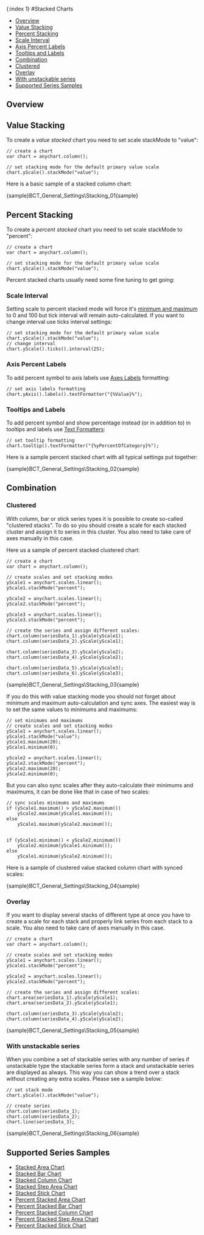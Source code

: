 {:index 1}
#Stacked Charts

* [Overview](#overview)
* [Value Stacking](#value_stacking)
* [Percent Stacking](#percent_stacking)
 * [Scale Interval](#scale_interval)
 * [Axis Percent Labels](#axis_percent_labels)
 * [Tooltips and Labels](#tooltips_and_labels)
* [Combination](#combination)
 * [Clustered](#clusteretd)
 * [Overlay](#overlay)
 * [With unstackable series](#with_unstackable_series)
* [Supported Series Samples](#supported_series_samples)

## Overview

## Value Stacking

To create a *value stacked* chart you need to set scale stackMode to "value":

```
// create a chart
var chart = anychart.column();

// set stacking mode for the default primary value scale
chart.yScale().stackMode("value");
```

Here is a basic sample of a stacked column chart:

{sample}BCT\_General\_Settings\Stacking_01{sample}

## Percent Stacking

To create a *percent stacked* chart you need to set scale stackMode to "percent":

```
// create a chart
var chart = anychart.column();

// set stacking mode for the default primary value scale
chart.yScale().stackMode("value");
```

Percent stacked charts usually need some fine tuning to get going:

### Scale Interval

Setting scale to percent stacked mode will force it's [minimum and maximum](./Axes_and_Grids/Scales#minimum_and_maximum) to 0 and 100 but tick interval will remain auto-calculated. If you want to change interval use ticks interval settings:

```
// set stacking mode for the default primary value scale
chart.yScale().stackMode("value");
// change interval
chart.yScale().ticks().interval(25);
```

### Axis Percent Labels

To add percent symbol to axis labels use [Axes Labels](./Axes_and_Grids/Axes_Labels_Formatting) formatting:

```
// set axis labels formatting
chart.yAxis().labels().textFormatter("{%Value}%");
```

### Tooltips and Labels

To add percent symbol and show percentage instead (or in addition to) in tooltips and labels use [Text Formatters](./Common_Settings/Text_Formatters):

```
// set tooltip formatting
chart.tooltip().textFormatter("{%yPercentOfCategory}%");
```

Here is a sample percent stacked chart with all typical settings put together:

{sample}BCT\_General\_Settings\Stacking_02{sample}

## Combination

### Clustered

With column, bar or stick series types it is possible to create so-called "clustered stacks". To do so you should create a scale for each stacked cluster and assign it to series in this cluster.  You also need to take care of axes manually in this case. 

Here us a sample of percent stacked clustered chart:

```
// create a chart
var chart = anychart.column();

// create scales and set stacking modes
yScale1 = anychart.scales.linear();
yScale1.stackMode("percent");

yScale2 = anychart.scales.linear();
yScale2.stackMode("percent");

yScale3 = anychart.scales.linear();
yScale3.stackMode("percent");

// create the series and assign different scales:
chart.column(seriesData_1).yScale(yScale1);
chart.column(seriesData_2).yScale(yScale1);

chart.column(seriesData_3).yScale(yScale2);
chart.column(seriesData_4).yScale(yScale2);

chart.column(seriesData_5).yScale(yScale3);
chart.column(seriesData_6).yScale(yScale3);
```

{sample}BCT\_General\_Settings\Stacking_03{sample}

If you do this with value stacking mode you should not forget about minimum and maximum auto-calculation and sync axes. The easiest way is to set the same values to minimums and maximums:

```
// set minimums and maximums
// create scales and set stacking modes
yScale1 = anychart.scales.linear();
yScale1.stackMode("value");
yScale1.maximum(20);
yScale1.minimum(0);

yScale2 = anychart.scales.linear();
yScale2.stackMode("percent");
yScale2.maximum(20);
yScale2.minimum(0);
```

But you can also sync scales after they auto-calculate their minimums and maximums, it can be done like that in case of two scales:

```
// sync scales minimums and maximums
if (yScale1.maximum() > yScale2.maximum())
    yScale2.maximum(yScale1.maximum());
else
    yScale1.maximum(yScale2.maximum());


if (yScale1.minimum() < yScale2.minimum())
    yScale2.minimum(yScale1.minimum());
else
    yScale1.minimum(yScale2.minimum());
```

Here is a sample of clustered value stacked column chart with synced scales:

{sample}BCT\_General\_Settings\Stacking_04{sample}


### Overlay

If you want to display several stacks of different type at once you have to create a scale for each stack and properly link series from each stack to a scale. You also need to take care of axes manually in this case.

```
// create a chart
var chart = anychart.column();

// create scales and set stacking modes
yScale1 = anychart.scales.linear();
yScale1.stackMode("percent");

yScale2 = anychart.scales.linear();
yScale2.stackMode("percent");

// create the series and assign different scales:
chart.area(seriesData_1).yScale(yScale1);
chart.area(seriesData_2).yScale(yScale1);

chart.column(seriesData_3).yScale(yScale2);
chart.column(seriesData_4).yScale(yScale2);
```

{sample}BCT\_General\_Settings\Stacking_05{sample}

### With unstackable series

When you combine a set of stackable series with any number of series if unstackable type the stackable series form a stack and unstackable series are displayed as always. This way you can show a trend over a stack without creating any extra scales. Please see a sample below:

```
// set stack mode
chart.yScale().stackMode("value");

// create series
chart.column(seriesData_1);
chart.column(seriesData_2);
chart.line(seriesData_3);
```

{sample}BCT\_General\_Settings\Stacking_06{sample}

## Supported Series Samples

* [Stacked Area Chart](Stacked_Area_Chart)
* [Stacked Bar Chart](Stacked_Bar_Chart)
* [Stacked Column Chart](Stacked_Column_Chart)
* [Stacked Step Area Chart](Stacked_Step_Area_Chart)
* [Stacked Stick Chart](Stacked_Area_Chart)
* [Percent Stacked Area Chart](Percent_Stacked_Area_Chart)
* [Percent Stacked Bar Chart](Percent_Stacked_Bar_Chart)
* [Percent Stacked Column Chart](Percent_Stacked_Column_Chart)
* [Percent Stacked Step Area Chart](Percent_Stacked_Step_Area_Chart)
* [Percent Stacked Stick Chart](Percent_Stacked_Stick_Chart)
